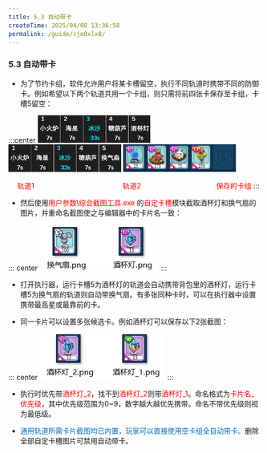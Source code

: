 ```yaml
---
title: 5.3 自动带卡
createTime: 2025/04/08 13:36:58
permalink: /guide/cjo0xlx8/
---
```


### 5.3 自动带卡

- 为了节约卡组，软件允许用户将某卡槽留空，执行不同轨道时携带不同的防御卡。例如希望以下两个轨道共用一个卡组，则只需将前四张卡保存至卡组，卡槽5留空：

:::center
<img src="./picture/5.3.0.1.png" alt="" width="225" height="55"> <img src="./picture/5.3.0.2.png" alt="" width="225" height="55"> <img src="./picture/5.3.0.3.png" alt="" width="225" height="55">

<span style="color: red;"><span style="margin-left: 2ch;"></span>轨道1<span style="margin-left: 20ch;"></span>轨道2<span style="margin-left: 17ch;"></span>保存的卡组</span>
:::

- 然后使用<span style="color: red;">用户参数\综合截图工具.exe </span>的<span style="color: red;">自定卡槽</span>模块截取酒杯灯和换气扇的图片，并重命名截图使之与编辑器中的卡片名一致：

::: center
![](./picture/5.3.0.4.png)
:::

- 打开执行器，运行卡槽5为酒杯灯的轨道会自动携带背包里的酒杯灯，运行卡槽5为换气扇的轨道则自动带换气扇。有多张同种卡时，可以在执行器中设置携带最高星或最靠前的卡。

- 同一卡片可以设置多张候选卡。例如酒杯灯可以保存以下2张截图：

::: center
![](./picture/5.3.0.5.png)
:::

- 执行时优先带<span style="color: red;">酒杯灯_2</span>，找不到<span style="color: red;">酒杯灯_2</span>则带<span style="color: red;">酒杯灯_1</span>。命名格式为<span style="color: red;">卡片名_优先级</span>，其中优先级范围为0~9，数字越大越优先携带。命名不带优先级则视为最低级。

- <span style="color: #0070C0;">通用轨道所需卡片截图均已内置，玩家可以直接使用空卡组全自动带卡。</span>删除全部自定卡槽图片可禁用自动带卡。
